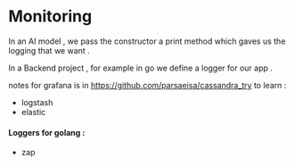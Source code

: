# Monitoring

In an AI model , we pass the constructor a print method which gaves us the logging that we want .

In a Backend project , for example in go we define a logger for our app .

notes for grafana is in https://github.com/parsaeisa/cassandra_try
to learn :
* logstash
* elastic

#### Loggers for golang :
* zap
